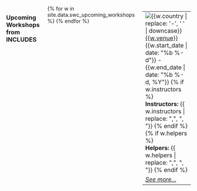 <div class="row">
  <div class="medium-12 columns">
    <h3>Upcoming Workshops from INCLUDES</h3>
    <table class="table table-striped workshops"  style="width: 100%;">
      {% for w in site.data.swc_upcoming_workshops %}
      <tr>
    <td>
      <img src="{{site.filesurl}}/flags/{{site.flag_size}}/{{w.country | downcase}}.png" title="{{w.country | replace: '-', ' '}}" alt="{{w.country | replace: '-', ' ' | downcase}}" />
      <a href="{{w.url}}">{{w.venue}}</a>
          <br/>
      {{w.start_date | date: "%b %-d"}} - {{w.end_date | date: "%b %-d, %Y"}}
          {% if w.instructors %}
          <br/>
          <b>Instructors:</b> {{ w.instructors | replace: ",", ", "}}
          {% endif %}
          {% if w.helpers %}
          <br/>
          <b>Helpers:</b> {{ w.helpers  | replace: ",", ", "}}
          {% endif %}
    </td>
      </tr>
      {% endfor %}
      <tr>
    <td>
      <em><a href="{{site.baseurl}}/workshops/">See more...</a></em>
    </td>
      </tr>
    </table>
  </div>
</div><!--end of row-->